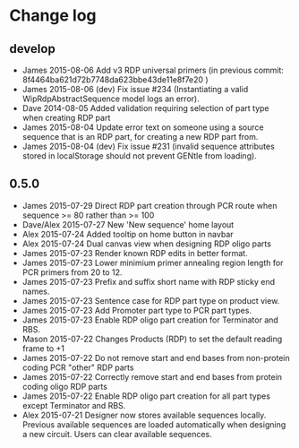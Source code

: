 # Change log

## develop


* James  2015-08-06  Add v3 RDP universal primers (in previous commit: 8f4464ba621d72b7748da623bbe43de11e8f7e20 )
* James  2015-08-06  (dev) Fix issue #234  (Instantiating a valid WipRdpAbstractSequence model logs an error).
* Dave   2014-08-05  Added validation requiring selection of part type when creating RDP part 
* James  2015-08-04  Update error text on someone using a source sequence that is an RDP part, for creating a new RDP part from.
* James  2015-08-04  (dev) Fix issue #231 (invalid sequence attributes stored in localStorage should not prevent GENtle from loading).

## 0.5.0

* James  2015-07-29  Direct RDP part creation through PCR route when sequence >= 80 rather than >= 100
* Dave/Alex  2015-07-27 New 'New sequence' home layout
* Alex  2015-07-24  Added tooltip on home button in navbar
* Alex  2015-07-24  Dual canvas view when designing RDP oligo parts
* James  2015-07-23  Render known RDP edits in better format.
* James  2015-07-23  Lower minimium primer annealing region length for PCR primers from 20 to 12.
* James  2015-07-23  Prefix and suffix short name with RDP sticky end names.
* James  2015-07-23  Sentence case for RDP part type on product view.
* James  2015-07-23  Add Promoter part type to PCR part types.
* James  2015-07-23  Enable RDP oligo part creation for Terminator and RBS.
* Mason  2015-07-22  Changes Products (RDP) to set the default reading frame to +1
* James  2015-07-22  Do not remove start and end bases from non-protein coding PCR "other" RDP parts
* James  2015-07-22  Correctly remove start and end bases from protein coding oligo RDP parts
* James  2015-07-22  Enable RDP oligo part creation for all part types except Terminator and RBS.
* Alex  2015-07-21  Designer now stores available sequences locally. Previous available sequences are loaded automatically when designing a new circuit. Users can clear available sequences.
